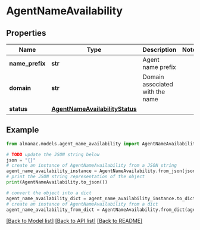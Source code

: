 # AgentNameAvailability


## Properties

Name | Type | Description | Notes
------------ | ------------- | ------------- | -------------
**name_prefix** | **str** | Agent name prefix | 
**domain** | **str** | Domain associated with the name | 
**status** | [**AgentNameAvailabilityStatus**](AgentNameAvailabilityStatus.md) |  | 

## Example

```python
from almanac.models.agent_name_availability import AgentNameAvailability

# TODO update the JSON string below
json = "{}"
# create an instance of AgentNameAvailability from a JSON string
agent_name_availability_instance = AgentNameAvailability.from_json(json)
# print the JSON string representation of the object
print(AgentNameAvailability.to_json())

# convert the object into a dict
agent_name_availability_dict = agent_name_availability_instance.to_dict()
# create an instance of AgentNameAvailability from a dict
agent_name_availability_from_dict = AgentNameAvailability.from_dict(agent_name_availability_dict)
```
[[Back to Model list]](../README.md#documentation-for-models) [[Back to API list]](../README.md#documentation-for-api-endpoints) [[Back to README]](../README.md)


